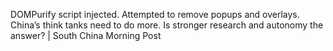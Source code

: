 DOMPurify script injected.
Attempted to remove popups and overlays.
China’s think tanks need to do more. Is stronger research and autonomy the answer? | South China Morning Post
